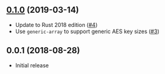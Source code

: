 ## [0.1.0] (2019-03-14)

- Update to Rust 2018 edition ([#4])
- Use `generic-array` to support generic AES key sizes ([#3])

## 0.0.1 (2018-08-28)

- Initial release

[0.1.0]: https://github.com/cryptouri/cryptouri.rs/pull/5
[#4]: https://github.com/cryptouri/cryptouri.rs/pull/4
[#3]: https://github.com/cryptouri/cryptouri.rs/pull/3
